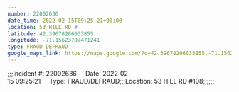 ```yaml
---
number: 22002636
date_time: 2022-02-15T09:25:21+00:00
location: 53 HILL RD #
latitude: 42.39678206033855
longitude: -71.15623707471241
type: FRAUD DEFRAUD
google_maps_link: https://maps.google.com/?q=42.39678206033855,-71.15623707471241
---
```


;;;Incident #: 22002636     Date: 2022‐02‐15 09:25:21     Type: FRAUD/DEFRAUD;;;Location: 53 HILL RD #108;;;;;;

